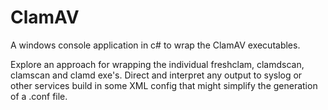 # ClamAV
A windows console application in c# to wrap the ClamAV executables.

Explore an approach for wrapping the individual freshclam, clamdscan, clamscan and clamd exe's.
Direct and interpret any output to syslog or other services
build in some XML config that might simplify the generation of a .conf file.
